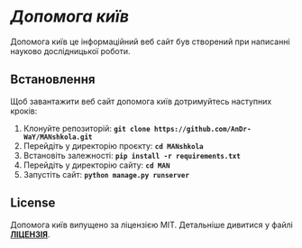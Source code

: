 # *Допомога київ*

Допомога київ це інформаційний веб сайт був створений при написанні науково дослідницької роботи.

## **Встановлення**

Щоб завантажити веб сайт допомога київ дотримуйтесь наступних кроків:

1. Клонуйте репозиторій: **`git clone https://github.com/AnDr-WaY/MANshkola.git`**
2. Перейдіть у директорію проєкту: **`cd MANshkola`**
3. Встановіть залежності: **`pip install -r requirements.txt`**
2. Перейдіть у директорію сайту: **`cd MAN`**
4. Запустіть сайт: **`python manage.py runserver`**



## **License**

Допомога київ випущено за ліцензією MIT. Детальніше дивитися у файлі **[ЛІЦЕНЗІЯ](https://github.com/AnDr-WaY/MANshkola/blob/master/LICENSE)**.

